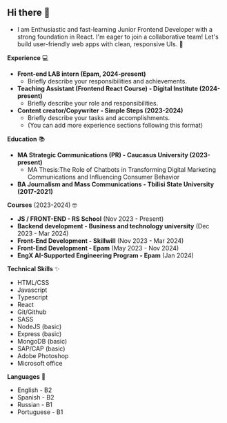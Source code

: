 ## Hi there 👋

* I am Enthusiastic and fast-learning Junior Frontend Developer with a strong foundation in React. I'm eager to join a collaborative team! Let's build user-friendly web apps with clean, responsive UIs. 🤩

**Experience** 	💻

* **Front-end LAB intern (Epam, 2024-present)**
  * Briefly describe your responsibilities and achievements.
* **Teaching Assistant (Frontend React Course) - Digital Institute (2024-present)**
  * Briefly describe your role and responsibilities.
* **Content creator/Copywriter - Simple Steps (2023-2024)**
  * Briefly describe your tasks and accomplishments.
  * (You can add more experience sections following this format)

**Education** 📚

* **MA Strategic Communications (PR) - Caucasus University (2023-present)**
  * MA Thesis:The Role of Chatbots in Transforming Digital Marketing Communications and Influencing Consumer Behavior
* **BA Journalism and Mass Communications - Tbilisi State University (2017-2021)**

**Courses** (2023-2024) 🤓  
* **JS / FRONT-END - RS School** (Nov 2023 - Present)  
* **Backend development - Business and technology university** (Dec 2023 - Mar 2024)  
* **Front-End Development - Skillwill** (Nov 2023 - Mar 2024)  
* **Front-End Development - Epam** (May 2023 - Nov 2024)  
* **EngX AI-Supported Engineering Program - Epam** (Jan 2024)  

**Technical Skills** ✨
* HTML/CSS 
* Javascript 
* Typescript 
* React 
* Git/Github
* SASS
* NodeJS (basic)
* Express (basic)
* MongoDB (basic)
* SAP/CAP (basic)
* Adobe Photoshop 
* Microsoft office

**Languages** 💬

* English - B2
* Spanish - B2
* Russian - B1
* Portuguese - B1

<!--
**guranda26/guranda26** is a ✨ _special_ ✨ repository because its `README.md` (this file) appears on your GitHub profile.

Here are some ideas to get you started:

- 🔭 I’m currently working on ...
- 🌱 I’m currently learning ...
- 👯 I’m looking to collaborate on ...
- 🤔 I’m looking for help with ...
- 💬 Ask me about ...
- 📫 How to reach me: ...
- 😄 Pronouns: ...
- ⚡ Fun fact: ...
-->
